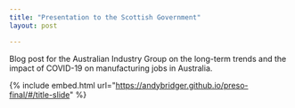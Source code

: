 ```yaml
---
title: "Presentation to the Scottish Government"
layout: post

---
```


Blog post for the Australian Industry Group on the long-term trends and the impact of COVID-19 on manufacturing jobs in Australia.

{% include embed.html url="https://andybridger.github.io/preso-final/#/title-slide" %}
